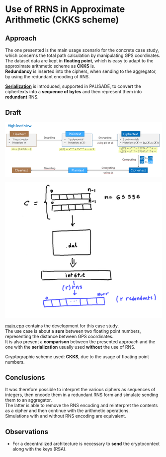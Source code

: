 # Use of RRNS in Approximate Arithmetic (CKKS scheme)

## Approach
The one presented is the main usage scenario for the concrete case study, which concerns the total path calculation by manipulating GPS coordinates.<br>
The dataset data are kept in **floating point**, which is easy to adapt to the approximate arithmetic scheme as **CKKS** is.<br>
**Redundancy** is inserted into the ciphers, when sending to the aggregator, by using the redundant encoding of RNS.

[**Serialization**](https://palisade-crypto.org/wp-content/uploads/2021/08/PALISADE-12-11-20-Serialization-Applications.pdf) is introduced, supported in PALISADE, to convert the ciphertexts into a **sequence of bytes** and then represent them into **redundant** RNS.

## Draft
<img src="../Imgs/cryptoScheme.png"><p>
<img src="../Imgs/scheme2.png"><p>

[main.cpp](https://github.com/ChiaraBn/Master-Thesis/blob/main/Real_Scheme/main.cpp) contains the development for this case study.<br>
The use case is about a **sum** between two floating point numbers, representing the distance between GPS coordinates.<br>
It is also present a **comparison** between the presented approach and the one with the **serialization** usually used **without** the use of RNS.<br>

Cryptographic scheme used: **CKKS**, due to the usage of floating point numbers.

## Conclusions
It was therefore possible to interpret the various ciphers as sequences of integers, then encode them in a redundant RNS form and simulate sending them to an aggregator.<br>
The latter is able to remove the RNS encoding and reinterpret the contents as a cipher and then continue with the arithmetic operations.<br>
Simulations with and without RNS encoding are equivalent.

## Observations
- For a decentralized architecture is necessary to **send** the cryptocontext along with the keys (RSA).